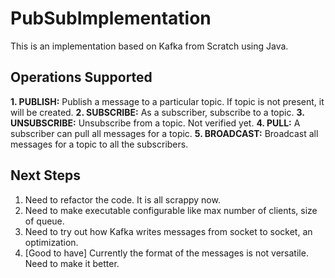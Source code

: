 # PubSubImplementation
This is an implementation based on Kafka from Scratch using Java.

## Operations Supported
**1. PUBLISH:** Publish a message to a particular topic. If topic is not present, it will be created.
**2. SUBSCRIBE:** As a subscriber, subscribe to a topic.
**3. UNSUBSCRIBE:** Unsubscribe from a topic. Not verified yet.
**4. PULL:** A subscriber can pull all messages for a topic.
**5. BROADCAST:** Broadcast all messages for a topic to all the subscribers.

## Next Steps
1. Need to refactor the code. It is all scrappy now.
2. Need to make executable configurable like max number of clients, size of queue.
3. Need to try out how Kafka writes messages from socket to socket, an optimization.
4. [Good to have] Currently the format of the messages is not versatile. Need to make it better.
